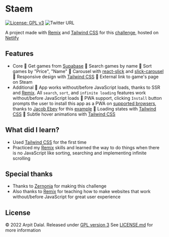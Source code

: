 # Staem
[![License: GPL v3](https://img.shields.io/badge/License-GPLv3-blue.svg)](https://www.gnu.org/licenses/gpl-3.0) ![Twitter URL](https://img.shields.io/twitter/url?style=social&url=https%3A%2F%2Ftwitter.com%2F_arpit_dalal_)

A project made with [Remix](https://github.com/remix-run/remix) and [Tailwind CSS](https://github.com/tailwindlabs/tailwindcss) for this [challenge](https://blog.zernonia.com/i-design-you-build-frontend-challenge-4-supabase-version), hosted on [Netlify](https://netlify.com)

## Features

- Core
  🎯 Get games from [Supabase](https://github.com/supabase/supabase)
  🎯 Search games by name
  🎯 Sort games by "Price", "Name"
  🎯 Carousel with [react-slick](https://github.com/akiran/react-slick) and [slick-carousel](https://github.com/kenwheeler/slick)
  🎯 Responsive design with [Tailwind CSS](https://github.com/tailwindlabs/tailwindcss)
  🎯 External link to game's page on Steam
- Additional
  🎯 App works without/before JavaScript loads, thanks to SSR and [Remix](https://github.com/remix-run/remix). All `search`, `sort`, and `infinite loading` features work without/before JavaScript loads
  🎯 PWA support, clicking `Install` button prompts the user to install this app as a PWA on [supported browsers](https://developer.mozilla.org/en-US/docs/Web/API/BeforeInstallPromptEvent#browser_compatibility), thanks to [Jacob Ebey](https://github.com/jacob-ebey) for this [example](https://github.com/jacob-ebey/remix-pwa)
  🎯 Loading states with [Tailwind CSS](https://github.com/tailwindlabs/tailwindcss)
  🎯 Subtle hover animations with [Tailwind CSS](https://github.com/tailwindlabs/tailwindcss)

## What did I learn?

- Used [Tailwind CSS](https://github.com/tailwindlabs/tailwindcss) for the first time
- Practiced my [Remix](https://github.com/remix-run/remix) skills and learned the way to do things when there is no JavaScript like sorting, searching and implementing infinite scrolling

## Special thanks

- Thanks to [Zernonia](https://github.com/zernonia) for making this challenge
- Also thanks to [Remix](https://github.com/remix-run/remix) for teaching how to make websites that work without/before JavaScript for great user experience

## License

© 2022 Arpit Dalal. Released under [GPL version 3](http://www.gnu.org/licenses/gpl-3.0-standalone.html)
See [LICENSE.md](./LICENSE.md) for more information
